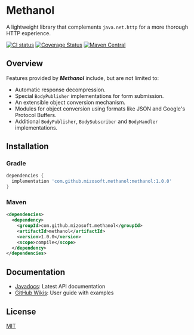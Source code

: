 # Methanol

A lightweight library that complements `java.net.http` for a more thorough HTTP experience.

[![CI status](https://github.com/mizosoft/methanol/workflows/CI/badge.svg)](https://github.com/mizosoft/methanol/actions)
[![Coverage Status](https://coveralls.io/repos/github/mizosoft/methanol/badge.svg)](https://coveralls.io/github/mizosoft/methanol)
[![Maven Central](https://img.shields.io/maven-central/v/com.github.mizosoft.methanol/methanol.svg?label=Maven%20Central)](https://search.maven.org/search?q=g:%22com.github.mizosoft.methanol%22%20AND%20a:%22methanol%22)

## Overview

Features provided by ***Methanol*** include, but are not limited to:

* Automatic response decompression.
* Special `BodyPublisher` implementations for form submission.
* An extensible object conversion mechanism.
* Modules for object conversion using formats like JSON and Google's Protocol Buffers.
* Additional `BodyPublisher`, `BodySubscriber` and `BodyHandler` implementations.

## Installation

### Gradle

```gradle
dependencies {
  implementation 'com.github.mizosoft.methanol:methanol:1.0.0'
}
```

### Maven

```xml
<dependencies>
  <dependency>
    <groupId>com.github.mizosoft.methanol</groupId>
    <artifactId>methanol</artifactId>
    <version>1.0.0</version>
    <scope>compile</scope>
  </dependency>
</dependencies>
```

## Documentation

* [Javadocs](https://mizosoft.github.io/methanol/1.x/doc/): Latest API documentation
* [GitHub Wikis](https://github.com/mizosoft/methanol/wiki): User guide with examples

## License

[MIT](https://choosealicense.com/licenses/mit/)
